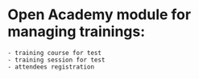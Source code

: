 Open Academy module for managing trainings:
===================
    - training course for test
    - training session for test
    - attendees registration

